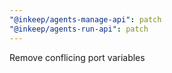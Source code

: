 ```yaml
---
"@inkeep/agents-manage-api": patch
"@inkeep/agents-run-api": patch
---
```


Remove conflicing port variables
